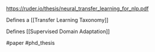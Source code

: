 https://ruder.io/thesis/neural_transfer_learning_for_nlp.pdf

Defines a [[Transfer Learning Taxonomy]]

Defines [[Supervised Domain Adaptation]]

#paper 
#phd_thesis 
